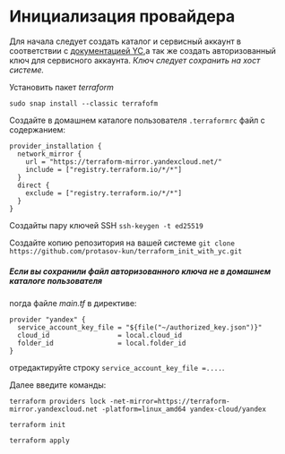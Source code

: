 # Инициализация провайдера

Для начала следует создать каталог и сервисный аккаунт в соответствии с [документацией YC,](https://cloud.yandex.ru/ru/docs/tutorials/infrastructure-management/terraform-quickstart#before-you-begin)а так же создать авторизованный ключ для сервисного аккаунта. *Ключ следует сохранить на хост системе.*

Установить пакет *terraform*
```
sudo snap install --classic terrafofm
```
Создайте в домашнем каталоге пользователя `.terraformrc` файл с содержанием:
```
provider_installation {
  network_mirror {
    url = "https://terraform-mirror.yandexcloud.net/"
    include = ["registry.terraform.io/*/*"]
  }
  direct {
    exclude = ["registry.terraform.io/*/*"]
  }
}
```
Создайты пару ключей SSH `ssh-keygen -t ed25519`

Создайте копию репозитория на вашей системе `git clone https://github.com/protasov-kun/terraform_init_with_yc.git`
##### Если вы сохранили файл авторизованного ключа не в домашнем каталоге пользователя
nогда файле *main.tf*  в директиве:
```
provider "yandex" {
  service_account_key_file = "${file("~/authorized_key.json")}"
  cloud_id                 = local.cloud_id
  folder_id                = local.folder_id
}
```
отредактируйте строку `service_account_key_file =....`.

Далее введите команды:

`terraform providers lock -net-mirror=https://terraform-mirror.yandexcloud.net -platform=linux_amd64 yandex-cloud/yandex`

`terraform init`

`terraform apply`